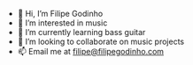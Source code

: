 - 👋 Hi, I’m Filipe Godinho
- 👀 I’m interested in music
- 🌱 I’m currently learning bass guitar
- 💞️ I’m looking to collaborate on music projects
- 📫 Email me at filipe@filipegodinho.com
  
